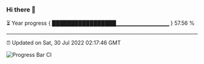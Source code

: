 ### Hi there 👋

⏳ Year progress { █████████████████▁▁▁▁▁▁▁▁▁▁▁▁▁ } 57.56 %

---

⏰ Updated on Sat, 30 Jul 2022 02:17:46 GMT

![Progress Bar CI](https://github.com/ZhaoGui/ZhaoGui/workflows/Progress%20Bar%20CI/badge.svg)
